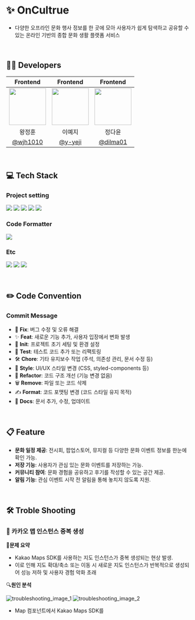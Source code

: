 # ✨ OnCultrue 
- 다양한 오프라인 문화 행사 정보를 한 곳에 모아 사용자가 쉽게 탐색하고 공유할 수 있는 온라인 기반의 종합 문화 생활 플랫폼 서비스

<br />

## 👨‍💻 Developers
|Frontend|Frontend|Frontend|
|:----:|:----:|:----:|
| <img src="https://github.com/user-attachments/assets/c80ea5bc-2e04-4cf3-b9b2-57ae23d09a4d" width="100"/> | <img src="https://github.com/user-attachments/assets/f20f463d-5e1a-47c7-828f-43a98cc3f4f9" width="100"/> | <img src="https://github.com/user-attachments/assets/eed376b4-883c-4ce6-9a9b-0efb3b85e007"  width="100"/>
|왕정훈|이예지|정다윤|
|[@wjh1010](https://github.com/wjh1010)|[@y-yeji](https://github.com/y-yeji)|[@dilma01](https://github.com/dilma01)

<br/>

## 💻 Tech Stack
### Project setting
  
<img src="https://img.shields.io/badge/yarn-2C8EBB?style=for-the-badge&logo=yarn&logoColor=white"> <img src="https://img.shields.io/badge/Vite-646CFF?style=for-the-badge&logo=vite&logoColor=white"> <img src="https://img.shields.io/badge/React-61DAFB?style=for-the-badge&logo=react&logoColor=white"> <img src="https://img.shields.io/badge/TailwindCSS-06B6D4?style=for-the-badge&logo=tailwindcss&logoColor=white"> <img src="https://img.shields.io/badge/TypeScript-3178C6?style=for-the-badge&logo=typescript&logoColor=white">

### Code Formatter

  <img src="https://img.shields.io/badge/prettier-F7B93E?style=for-the-badge&logo=prettier&logoColor=black">


### Etc
  <img src="https://img.shields.io/badge/notion-000000?style=for-the-badge&logo=notion&logoColor=white"> <img src="https://img.shields.io/badge/slack-4A154B?style=for-the-badge&logo=slack&logoColor=white"> <img src="https://img.shields.io/badge/github-181717?style=for-the-badge&logo=github&logoColor=white">

<br/>

## ✏️ Code Convention 
### Commit Message
- 🐛 **Fix**: 버그 수정 및 오류 해결
- ✨ **Feat**: 새로운 기능 추가, 사용자 입장에서 변화 발생
- 🎉 **Init**: 프로젝트 초기 세팅 및 환경 설정
- 🧪 **Test**: 테스트 코드 추가 또는 리팩토링
- 🛠️ **Chore**: 기타 유지보수 작업 (주석, 의존성 관리, 문서 수정 등)
- 🎨 **Style**: UI/UX 스타일 변경 (CSS, styled-components 등)
- 🔄 **Refactor**: 코드 구조 개선 (기능 변경 없음)
- 🗑️ **Remove**: 파일 또는 코드 삭제
- ✍️ **Format**: 코드 포맷팅 변경 (코드 스타일 유지 목적)
- 📝 **Docs**: 문서 추가, 수정, 업데이트

<br/>

## 📋 Feature

- **문화 일정 제공**: 전시회, 팝업스토어, 뮤지컬 등 다양한 문화 이벤트 정보를 한눈에 확인 가능.
- **저장 기능**: 사용자가 관심 있는 문화 이벤트를 저장하는 가능.
- **커뮤니티 참여**: 문화 경험을 공유하고 후기를 작성할 수 있는 공간 제공.
- **알림 기능**: 관심 이벤트 시작 전 알림을 통해 놓치지 않도록 지원.

<br/>

## 🛠️ Troble Shooting

### 🚨 카카오 맵 인스턴스 중복 생성

📍**문제 요약**
- Kakao Maps SDK를 사용하는 지도 인스턴스가 중복 생성되는 현상 발생.
- 이로 인해 지도 확대/축소 또는 이동 시 새로운 지도 인스턴스가 반복적으로 생성되어 성능 저하 및 사용자 경험 악화 초래

🔍**원인 분석**

<img alt="troubleshooting_image_1" src="https://github.com/user-attachments/assets/1e5e1975-215c-4892-9bb8-886dea9f85c0" />
<img alt="troubleshooting_image_2" src="https://github.com/user-attachments/assets/f0d79f41-9231-4406-ba63-08ecfb775126" />
<br/>

-  Map 컴포넌트에서 Kakao Maps SDK를 <script> 태그로 로드하는 동시에 useKakaoMap 훅 내부에서도 window.kakao.maps.load()를 호출함
-  SDK가 아직 완전히 로드되지 않았는데도 지도 초기화를 시도하면서 지도 인스턴스가 중복 생성되는 타이밍 이슈 발생
-  SDK가 아직 로드되지 않았는데도 초기화 시도로 인해 지도 초기화 로직이 컴포넌트 렌더링 흐름과 분리되지않음으로 인스턴스가 중복 생성

<br/>

⚙️**해결 방안**

<img  alt="troubleshooting_image_3" src="https://github.com/user-attachments/assets/871965d2-2482-43e8-9198-728a73285187" />
<img  alt="troubleshooting_image_4" src="https://github.com/user-attachments/assets/775cbee0-aeb8-4c8c-bab4-a72ae5ae9a4c" />
<br/>

- Kakao Maps SDK는 Map 컴포넌트의 <Script> 태그에서만 로드하도록 변경하여 중복 로드를 방지
- useKakaoMap 훅에서는 initMap이라는 지도 초기화 함수를 분리하고, <Script>의 onLoad 이벤트에서만 호출되도록 구조 개선
- isMapReady 상태를 추가하여 지도가 완전히 준비된 이후에만 마커 생성 등 다른 작업이 실행되도록 제어
- 이로 인해 Kakao SDK 로드와 지도 인스턴스 생성 타이밍이 명확히 분리되어 중복 생성 문제를 해결

✨**결과**

![troubleshooting_result_gif (1)](https://github.com/user-attachments/assets/eb119b0c-738e-4f25-8b07-6ca9b4f221e6)
